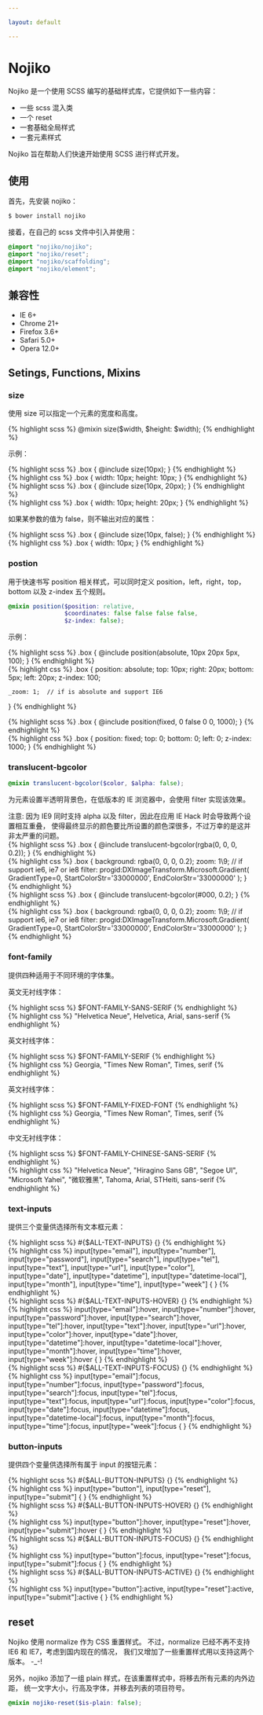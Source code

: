```yaml
---

layout: default

---
```



# Nojiko

Nojiko 是一个使用 SCSS 编写的基础样式库，它提供如下一些内容：

- 一些 scss 混入类
- 一个 reset
- 一套基础全局样式
- 一套元素样式

Nojiko 旨在帮助人们快速开始使用 SCSS 进行样式开发。

## 使用

首先，先安装 nojiko：

```bash
$ bower install nojiko
```

接着，在自己的 scss 文件中引入并使用：

```scss
@import "nojiko/nojiko";
@import "nojiko/reset";
@import "nojiko/scaffolding";
@import "nojiko/element";
```


## 兼容性

- IE 6+
- Chrome 21+
- Firefox 3.6+
- Safari 5.0+
- Opera 12.0+

## Setings, Functions, Mixins

### size

使用 size 可以指定一个元素的宽度和高度。

{% highlight scss %}
@mixin size($width, $height: $width);
{% endhighlight %}

示例：

<div class="code-paratactic">
<div class="code-left">
{% highlight scss %}
.box {
    @include size(10px);
}
{% endhighlight %}
</div>

<div class="code-right">
{% highlight css %}
.box {
    width: 10px;
    height: 10px;
}
{% endhighlight %}
</div>
</div>

<div class="code-paratactic">
<div class="code-left">
{% highlight scss %}
.box {
    @include size(10px, 20px);
}
{% endhighlight %}
</div>
<div class="code-right">
{% highlight css %}
.box {
    width: 10px;
    height: 20px;
}
{% endhighlight %}
</div>
</div>

如果某参数的值为 false，则不输出对应的属性：

<div class="code-paratactic">
<div class="code-left">
{% highlight scss %}
.box {
    @include size(10px, false);
}
{% endhighlight %}
</div>

<div class="code-right">
{% highlight css %}
.box {
    width: 10px;
}
{% endhighlight %}
</div>
</div>

### postion

用于快速书写 position 相关样式，可以同时定义 position，left，right，top，bottom 以及
z-index 五个规则。

```SCSS
@mixin position($position: relative,
                $coordinates: false false false false,
                $z-index: false);
```

示例：

<div class="code-paratactic">
<div class="code-left">
{% highlight scss %}
.box {
    @include position(absolute, 10px 20px 5px, 100);
}
{% endhighlight %}
</div>

<div class="code-right">
{% highlight css %}
.box {
    position: absolute;
    top: 10px;
    right: 20px;
    bottom: 5px;
    left: 20px;
    z-index: 100;

    _zoom: 1;  // if is absolute and support IE6
}
{% endhighlight %}
</div>
</div>

<div class="code-paratactic">
<div class="code-left">
{% highlight scss %}
.box {
    @include position(fixed, 0 false 0 0, 1000);
}
{% endhighlight %}
</div>

<div class="code-right">
{% highlight css %}
.box {
    position: fixed;
    top: 0;
    bottom: 0;
    left: 0;
    z-index: 1000;
}
{% endhighlight %}
</div>
</div>

### translucent-bgcolor

```SCSS
@mixin translucent-bgcolor($color, $alpha: false);
```

为元素设置半透明背景色，在低版本的 IE 浏览器中，会使用 filter 实现该效果。

<div class="warning-box">
注意: 因为 IE9 同时支持 alpha 以及 filter，因此在应用 IE Hack 时会导致两个设置相互重叠，
使得最终显示的颜色要比所设置的颜色深很多，不过万幸的是这并非太严重的问题。
</div>


<div class="code-paratactic">
<div class="code-left">
{% highlight scss %}
.box {
    @include translucent-bgcolor(rgba(0, 0, 0, 0.2));
}
{% endhighlight %}
</div>

<div class="code-right">
{% highlight css %}
.box {
    background: rgba(0, 0, 0, 0.2);
    zoom: 1\9;   // if support ie6, ie7 or ie8
    filter: progid:DXImageTransform.Microsoft.Gradient(
        GradientType=0,
        StartColorStr='33000000',
        EndColorStr='33000000'
    );
}
{% endhighlight %}
</div>
</div>


<div class="code-paratactic">
<div class="code-left">
{% highlight scss %}
.box {
    @include translucent-bgcolor(#000, 0.2);
}
{% endhighlight %}
</div>

<div class="code-right">
{% highlight css %}
.box {
    background: rgba(0, 0, 0, 0.2);
    zoom: 1\9;   // if support ie6, ie7 or ie8
    filter: progid:DXImageTransform.Microsoft.Gradient(
        GradientType=0,
        StartColorStr='33000000',
        EndColorStr='33000000'
    );
}
{% endhighlight %}
</div>
</div>

### font-family

提供四种适用于不同环境的字体集。

英文无衬线字体：

<div class="code-paratactic">
<div class="code-left">
{% highlight scss %}
$FONT-FAMILY-SANS-SERIF
{% endhighlight %}
</div>

<div class="code-right">
{% highlight css %}
"Helvetica Neue", Helvetica, Arial, sans-serif
{% endhighlight %}
</div>
</div>

英文衬线字体：

<div class="code-paratactic">
<div class="code-left">
{% highlight scss %}
$FONT-FAMILY-SERIF
{% endhighlight %}
</div>

<div class="code-right">
{% highlight css %}
Georgia, "Times New Roman", Times, serif
{% endhighlight %}
</div>
</div>

英文衬线字体：

<div class="code-paratactic">
<div class="code-left">
{% highlight scss %}
$FONT-FAMILY-FIXED-FONT
{% endhighlight %}
</div>

<div class="code-right">
{% highlight css %}
Georgia, "Times New Roman", Times, serif
{% endhighlight %}
</div>
</div>


中文无衬线字体：

<div class="code-paratactic">
<div class="code-left">
{% highlight scss %}
$FONT-FAMILY-CHINESE-SANS-SERIF
{% endhighlight %}
</div>

<div class="code-right">
{% highlight css %}
"Helvetica Neue", "Hiragino Sans GB", "Segoe UI",
"Microsoft Yahei", "微软雅黑", Tahoma, Arial, STHeiti,
sans-serif
{% endhighlight %}
</div>
</div>





### text-inputs

提供三个变量供选择所有文本框元素：

<div class="code-paratactic">
<div class="code-left">
{% highlight scss %}
#{$ALL-TEXT-INPUTS} {}
{% endhighlight %}
</div>

<div class="code-right">
{% highlight css %}
input[type="email"],          input[type="number"],
input[type="password"],       input[type="search"],
input[type="tel"],            input[type="text"],
input[type="url"],            input[type="color"],
input[type="date"],           input[type="datetime"],
input[type="datetime-local"], input[type="month"],
input[type="time"],           input[type="week"] {
}
{% endhighlight %}
</div>
</div>

<div class="code-paratactic">
<div class="code-left">
{% highlight scss %}
#{$ALL-TEXT-INPUTS-HOVER} {}
{% endhighlight %}
</div>

<div class="code-right">
{% highlight css %}
input[type="email"]:hover,
input[type="number"]:hover,
input[type="password"]:hover,
input[type="search"]:hover,
input[type="tel"]:hover,
input[type="text"]:hover,
input[type="url"]:hover,
input[type="color"]:hover,
input[type="date"]:hover,
input[type="datetime"]:hover,
input[type="datetime-local"]:hover,
input[type="month"]:hover,
input[type="time"]:hover,
input[type="week"]:hover {
}
{% endhighlight %}
</div>
</div>


<div class="code-paratactic">
<div class="code-left">
{% highlight scss %}
#{$ALL-TEXT-INPUTS-FOCUS} {}
{% endhighlight %}
</div>

<div class="code-right">
{% highlight css %}
input[type="email"]:focus,
input[type="number"]:focus,
input[type="password"]:focus,
input[type="search"]:focus,
input[type="tel"]:focus,
input[type="text"]:focus,
input[type="url"]:focus,
input[type="color"]:focus,
input[type="date"]:focus,
input[type="datetime"]:focus,
input[type="datetime-local"]:focus,
input[type="month"]:focus,
input[type="time"]:focus,
input[type="week"]:focus {
}
{% endhighlight %}
</div>
</div>


### button-inputs

提供四个变量供选择所有属于 input 的按钮元素：

<div class="code-paratactic">
<div class="code-left">
{% highlight scss %}
#{$ALL-BUTTON-INPUTS} {}
{% endhighlight %}
</div>

<div class="code-right">
{% highlight css %}
input[type="button"],
input[type="reset"],
input[type="submit"] {
}
{% endhighlight %}
</div>
</div>

<div class="code-paratactic">
<div class="code-left">
{% highlight scss %}
#{$ALL-BUTTON-INPUTS-HOVER} {}
{% endhighlight %}
</div>

<div class="code-right">
{% highlight css %}
input[type="button"]:hover,
input[type="reset"]:hover,
input[type="submit"]:hover {
}
{% endhighlight %}
</div>
</div>

<div class="code-paratactic">
<div class="code-left">
{% highlight scss %}
#{$ALL-BUTTON-INPUTS-FOCUS} {}
{% endhighlight %}
</div>

<div class="code-right">
{% highlight css %}
input[type="button"]:focus,
input[type="reset"]:focus,
input[type="submit"]:focus {
}
{% endhighlight %}
</div>
</div>

<div class="code-paratactic">
<div class="code-left">
{% highlight scss %}
#{$ALL-BUTTON-INPUTS-ACTIVE} {}
{% endhighlight %}
</div>

<div class="code-right">
{% highlight css %}
input[type="button"]:active,
input[type="reset"]:active,
input[type="submit"]:active {
}
{% endhighlight %}
</div>
</div>


## reset

Nojiko 使用 normalize 作为 CSS 重置样式。
不过，normalize 已经不再不支持 IE6 和 IE7，考虑到国内现在的情况，
我们又增加了一些重置样式用以支持这两个版本。 -_-!

另外，nojiko 添加了一组 plain 样式，在该重置样式中，将移去所有元素的内外边距，
统一文字大小，行高及字体，并移去列表的项目符号。

```scss
@mixin nojiko-reset($is-plain: false);
```
